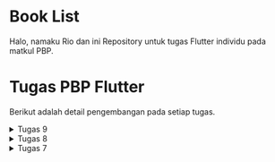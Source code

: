 # Book List

Halo, namaku Rio dan ini Repository untuk tugas Flutter individu pada matkul PBP.

# Tugas PBP Flutter
Berikut adalah detail pengembangan pada setiap tugas.

<details>
    <summary>
        Tugas 9
    </summary>

## Apakah bisa kita melakukan pengambilan data JSON tanpa membuat model terlebih dahulu? Jika iya, apakah hal tersebut lebih baik daripada membuat model sebelum melakukan pengambilan data JSON?

Ya, kita bisa melakukan pengambilan data JSON tanpa membuat model terlebih dahulu di Flutter. Kita bisa menggunakan `dart:convert` untuk mengubah JSON menjadi Map. Contohnya:

```dart
import 'dart:convert';

void main() {
  String jsonString = '{"name":"John", "age":30, "city":"New York"}';
  Map<String, dynamic> user = jsonDecode(jsonString);
  print('Name: ${user['name']}, Age: ${user['age']}, City: ${user['city']}');
}
```

Namun, pendekatan ini biasanya kurang disukai dibandingkan dengan membuat model terlebih dahulu. Membuat model memberikan beberapa keuntungan seperti:

1. **Type Safety**: Dengan model, kita mendapatkan keuntungan dari sistem tipe Dart, yang dapat membantu mencegah bug.
2. **Autocomplete dan Tooling**: Dengan model, IDE kita dapat memberikan autocomplete dan tooling lainnya, yang membuat lebih mudah untuk bekerja dengan data.
3. **Readability dan Maintenance**: Model membuat kode kita lebih mudah dibaca dan dipelihara.

Jadi, meskipun mungkin untuk bekerja dengan JSON tanpa model, biasanya lebih baik untuk membuat model terlebih dahulu.

## Jelaskan fungsi dari CookieRequest dan jelaskan mengapa instance CookieRequest perlu untuk dibagikan ke semua komponen di aplikasi Flutter!

Manajemen cookie umumnya digunakan untuk menyimpan informasi di sisi klien (di perangkat pengguna) dan seringkali digunakan dalam konteks otentikasi atau penyimpanan sesi. Kelas seperti "CookieRequest" bertanggung jawab untuk membuat, mengelola, atau memodifikasi cookie yang terkait dengan permintaan HTTP.

Mengapa instance "CookieRequest" perlu dibagikan ke semua komponen di aplikasi Flutter, ini dapat disebabkan oleh beberapa alasan:

Konsistensi Data: Dengan menggunakan instance yang dibagikan, kita dapat memastikan bahwa data cookie yang digunakan di seluruh aplikasi konsisten dan dapat diakses dengan mudah oleh setiap komponen.

Pemeliharaan State Aplikasi: Jika data cookie memegang informasi otentikasi atau status sesi, memiliki instance yang dibagikan memungkinkan setiap komponen untuk merespons dengan benar terhadap perubahan status tanpa perlu berkomunikasi langsung antar komponen.

Efisiensi dan Kinerja: Dengan menggunakan instance yang dibagikan, kita dapat menghindari membuat instansi baru setiap kali komponen membutuhkan akses ke data cookie. Ini dapat meningkatkan efisiensi dan kinerja aplikasi.

## Jelaskan mekanisme pengambilan data dari JSON hingga dapat ditampilkan pada Flutter!

Mekanisme pengambilan data dari JSON hingga dapat ditampilkan pada Flutter melibatkan beberapa langkah:

1. **Membuat Permintaan HTTP**: Pertama, kita perlu membuat permintaan HTTP ke endpoint yang mengembalikan data JSON. Kita bisa menggunakan package seperti `http` untuk melakukan ini.

```dart
import 'package:http/http.dart' as http;

final response = await http.get('https://api.example.com/data');
```

2. **Decoding JSON**: Setelah kita menerima respons, kita perlu decode JSON menjadi struktur data Dart. Kita bisa menggunakan `dart:convert` untuk melakukan ini.

```dart
import 'dart:convert';

final data = jsonDecode(response.body);
```

3. **Membuat Model**: Meskipun ini opsional, biasanya lebih baik untuk mengubah data yang telah di-decode menjadi model yang lebih mudah digunakan. Kita bisa membuat class untuk model dan menggunakan factory constructor untuk membuat instance dari data JSON.

```dart
class Data {
  final String name;
  // other fields...

  Data({required this.name /*, other fields...*/});

  factory Data.fromJson(Map<String, dynamic> json) {
    return Data(
      name: json['name'],
      // other fields...
    );
  }
}

final dataModel = Data.fromJson(data);
```

4. **Menampilkan Data**: Akhirnya, kita bisa menampilkan data di UI Flutter kita. Kita bisa menggunakan `setState` untuk memperbarui state widget dan memicu rebuild.

```dart
setState(() {
  _data = dataModel;
});
```

Dan di dalam method `build` kita, Kita bisa merujuk ke `_data` untuk menampilkan data.

```dart
Text('Name: ${_data.name}')
```

## Jelaskan mekanisme autentikasi dari input data akun pada Flutter ke Django hingga selesainya proses autentikasi oleh Django dan tampilnya menu pada Flutter!

Mekanisme autentikasi dari input data akun pada Flutter ke Django hingga selesainya proses autentikasi oleh Django dan tampilnya menu pada Flutter melibatkan beberapa langkah:

1. **Input Data Akun**: Pengguna memasukkan data akun (biasanya username dan password) melalui form di aplikasi Flutter.

```dart
final _usernameController = TextEditingController();
final _passwordController = TextEditingController();
// dalam widget form
TextField(controller: _usernameController);
TextField(controller: _passwordController, obscureText: true);
```

2. **Kirim Data ke Server**: Aplikasi Flutter mengirim data akun ke server Django melalui permintaan HTTP POST. Ini biasanya dilakukan dengan package `http`.

```dart
final response = await http.post(
  'https://your-django-server.com/auth/login',
  body: {
    'username': _usernameController.text,
    'password': _passwordController.text,
  },
);
```

3. **Proses Autentikasi Django**: Server Django menerima data akun, memverifikasi data tersebut, dan jika valid, mengembalikan token autentikasi.

4. **Simpan Token**: Aplikasi Flutter menerima token dari server dan menyimpannya untuk digunakan dalam permintaan berikutnya.

```dart
final responseData = jsonDecode(response.body);
final token = responseData['token'];
// simpan token untuk digunakan nanti
```

5. **Tampilkan Menu**: Setelah autentikasi berhasil, aplikasi Flutter menampilkan menu atau halaman berikutnya.

```dart
if (response.statusCode == 200) {
  Navigator.pushReplacementNamed(context, '/menu');
}
```

## Sebutkan seluruh widget yang kamu pakai pada tugas ini dan jelaskan fungsinya masing-masing!

Dalam tugas ini, berikut adalah widget baru yang digunakan dan fungsinya:

1. **TextEditingController**: Widget ini digunakan untuk mengontrol teks yang ditampilkan dalam widget TextField atau TextFormField. Dalam konteks ini, digunakan untuk mengambil input username dan password dari pengguna.

2. **TextField**: Widget ini digunakan untuk menerima input teks dari pengguna. Dalam tugas ini, digunakan untuk memasukkan username dan password.

3. **Navigator**: Widget ini digunakan untuk mengelola stack route dalam aplikasi Flutter. Dalam tugas ini, digunakan untuk berpindah ke halaman menu setelah autentikasi berhasil.

## Jelaskan bagaimana cara kamu mengimplementasikan checklist di atas secara step-by-step! (bukan hanya sekadar mengikuti tutorial)!

1. **Memastikan deployment proyek tugas Django kamu telah berjalan dengan baik.**

- Membuat django-app baru bernama ```authentication```, menambahkan ```django-cors-headers``` pada ```requirements.txt```, menambahkan ```authentication``` dan ```corsheaders``` pada INSTALLED_APPS ```settings.py``` project, menambahkan ```corsheaders.middleware.CorsMiddleware``` pada Middleware ```settings.py``` project, dan menambahkan beberapa konstanta berikut pada ```settings.py```.

```python
CORS_ALLOW_ALL_ORIGINS = True
CORS_ALLOW_CREDENTIALS = True
CSRF_COOKIE_SECURE = True
SESSION_COOKIE_SECURE = True
CSRF_COOKIE_SAMESITE = 'None'
SESSION_COOKIE_SAMESITE = 'None'
```

- Menambahkan beberapa fungsi pada ```views.py``` aplikasi ```authentication``` untuk login, logout, menambahkan user (register), dan menambahkan item.

```python
import json
from django.contrib.auth import authenticate, login as auth_login
from django.http import JsonResponse
from django.views.decorators.csrf import csrf_exempt
from django.contrib.auth import logout as auth_logout
from django.contrib.auth.models import User
from main.models import Item

@csrf_exempt
def login(request):
    username = request.POST.get('username')
    password = request.POST.get('password')
    user = authenticate(username=username, password=password)
    if user is not None:
        if user.is_active:
            auth_login(request, user)
            # Status login sukses.
            return JsonResponse({
                "username": user.username,
                "id": user.id,
                "status": True,
                "message": "Login sukses!"
                # Tambahkan data lainnya jika ingin mengirim data ke Flutter.
            }, status=200)
        else:
            return JsonResponse({
                "status": False,
                "message": "Login gagal, akun dinonaktifkan."
            }, status=401)

    else:
        return JsonResponse({
            "status": False,
            "message": "Login gagal, periksa kembali username atau kata sandi."
        }, status=401)
    
@csrf_exempt
def logout(request):
    username = request.user.username

    try:
        auth_logout(request)
        return JsonResponse({
            "username": username,
            "status": True,
            "message": "Logout berhasil!"
        }, status=200)
    except:
        return JsonResponse({
        "status": False,
        "message": "Logout gagal."
        }, status=401)

@csrf_exempt
def create_product_flutter(request):
    if request.method == 'POST':
        data = json.loads(request.body)
        new_product = Item.objects.create(
            user_id = int(data["user"]),
            name = data["name"],
            amount = int(data["amount"]),
            description = data["description"]
        )

        new_product.save()

        return JsonResponse({"status": "success", "messages":"Berhasil menambahkan item!"}, status=200)
    else:
        return JsonResponse({"status": "error", "messages":"Gagal menambahkan item!"}, status=401)
    
@csrf_exempt
def create_user_flutter(request):
    if request.method == 'POST':
        data = json.loads(request.body)
        if User.objects.filter(username=data["username"]).exists():
            return JsonResponse({"status": "error", "messages":"Username telah digunakan!"}, status=401)
        elif len(data["password"]) < 8:
            return JsonResponse({"status": "error", "messages":"Password minimal 8 karakter!"}, status=401)
        elif data["password"] != data["password2"]:
            return JsonResponse({"status": "error", "messages":"Password dan Konfirmasi Password tidak sama!"}, status=401)
        else :
            user = User.objects.create_user(username=data["username"], password=data["password"])
            user.save()
            return JsonResponse({"status": "success"}, status=200)
    else:
        return JsonResponse({"status": "error", "messages":"Terdapat kesalahan pengisian, silahkan coba lagi!"}, status=401)
```

- Menambahkan url fungsi-fungsi tersebut pada ```urls.py``` aplikasi ```authentication```

```python
from django.urls import path
from authentication.views import login, logout, create_user_flutter, create_product_flutter

app_name = 'authentication'

urlpatterns = [
    path('login/', login, name='login'),
    path('logout/', logout, name='logout'),
    path('create-flutter/', create_product_flutter, name='create_product_flutter'),
    path('create-user-flutter/', create_user_flutter, name='create_user_flutter'),
]
```

- Include urls aplikasi pada ```urls.py``` project.
```python
path('auth/', include('authentication.urls')),
```

- Push perubahan ke github sehingga akan terdeploy secara otomatis.

2. **Membuat halaman login pada proyek tugas Flutter.**

Membuat file baru ```login.dart``` pada ```lib/screens```.
```dart
import 'package:book_list/screens/menu.dart';
import 'package:book_list/screens/register.dart';
import 'package:flutter/material.dart';
import 'package:pbp_django_auth/pbp_django_auth.dart';
import 'package:provider/provider.dart';

void main() {
  runApp(const LoginApp());
}

class LoginApp extends StatelessWidget {
  const LoginApp({super.key});

  @override
  Widget build(BuildContext context) {
    return MaterialApp(
      title: 'Login',
      theme: ThemeData(
        primarySwatch: Colors.blue,
      ),
      home: const LoginPage(),
    );
  }
}

int user = 0;

class LoginPage extends StatefulWidget {
  const LoginPage({super.key});

  @override
  _LoginPageState createState() => _LoginPageState();
}

class _LoginPageState extends State<LoginPage> {
  final TextEditingController _usernameController = TextEditingController();
  final TextEditingController _passwordController = TextEditingController();

  @override
  Widget build(BuildContext context) {
    final request = context.watch<CookieRequest>();
    return Scaffold(
      appBar: AppBar(
        title: const Center(
          child: Text(
            'Login',
          ),
        ),
        backgroundColor: Colors.blue,
        foregroundColor: Colors.white,
      ),
      body: Container(
        padding: const EdgeInsets.all(16.0),
        child: Column(
          mainAxisAlignment: MainAxisAlignment.center,
          children: [
            TextField(
              controller: _usernameController,
              decoration: const InputDecoration(
                labelText: 'Username',
              ),
            ),
            const SizedBox(height: 12.0),
            TextField(
              controller: _passwordController,
              decoration: const InputDecoration(
                labelText: 'Password',
              ),
              obscureText: true,
            ),
            const SizedBox(height: 24.0),
            ElevatedButton(
                style: ButtonStyle(
                  backgroundColor: MaterialStateProperty.all(
                      Color.fromARGB(255, 31, 141, 29)),
                ),
                onPressed: () async {
                  String username = _usernameController.text;
                  String password = _passwordController.text;

                  // Cek kredensial
                  // TODO: Ganti URL dan jangan lupa tambahkan trailing slash (/) di akhir URL!
                  // Untuk menyambungkan Android emulator dengan Django pada localhost,
                  // gunakan URL http://10.0.2.2/
                  final response = await request.login(
                      "http://muhammad-mariozulfandy-tugas.pbp.cs.ui.ac.id/auth/login/",
                      {
                        'username': username,
                        'password': password,
                      });

                  if (request.loggedIn) {
                    user = response['id'];
                    String message = response['message'];
                    String uname = response['username'];
                    Navigator.pushReplacement(
                      context,
                      MaterialPageRoute(builder: (context) => MyHomePage()),
                    );
                    ScaffoldMessenger.of(context)
                      ..hideCurrentSnackBar()
                      ..showSnackBar(SnackBar(
                          content: Text("$message Selamat datang, $uname.")));
                  } else {
                    showDialog(
                      context: context,
                      builder: (context) => AlertDialog(
                        title: const Text('Login Gagal'),
                        content: Text(response['message']),
                        actions: [
                          TextButton(
                            child: const Text('OK'),
                            onPressed: () {
                              Navigator.pop(context);
                            },
                          ),
                        ],
                      ),
                    );
                  }
                },
                child: const Text(
                  'Login',
                  style: TextStyle(color: Colors.white),
                )),
            const SizedBox(height: 12.0),
            ElevatedButton(
              style: ButtonStyle(
                backgroundColor: MaterialStateProperty.all(
                    const Color.fromARGB(255, 14, 104, 179)),
              ),
              onPressed: () async {
                Navigator.push(
                  context,
                  MaterialPageRoute(
                      builder: (context) => const RegisterFormPage()),
                );
              },
              child: const Text(
                'Register',
                style: TextStyle(color: Colors.white),
              ),
            ),
          ],
        ),
      ),
    );
  }
}
```

3. **Mengintegrasikan sistem autentikasi Django dengan proyek tugas Flutter.**
Pada poin 1, telah ditambahkan fungsi login dan logout pada ```views.py``` aplikasi ```authentication``` django. Dengan mengakses url dari fungsi tersebut, dapat dilakukan request dari flutter ke django. Pada ```login.dart``` terdapat:
```dart
final response = await request.login(
"http://muhammad-mariozulfandy-tugas.pbp.cs.ui.ac.id/auth/login/",
{
  'username': username,
  'password': password,
});
```
yang menerima response dari request pada django. Request mengirimkan username dan password yang diisi pada mobile app flutter. Django akan melakukan autentikasi dan mengirimkan status sukses/gagal dari request tersebut.
```py
@csrf_exempt
def login(request):
    username = request.POST.get('username')
    password = request.POST.get('password')
    user = authenticate(username=username, password=password)
    if user is not None:
        if user.is_active:
            auth_login(request, user)
            # Status login sukses.
            return JsonResponse({
                "username": user.username,
                "id": user.id,
                "status": True,
                "message": "Login sukses!"
                # Tambahkan data lainnya jika ingin mengirim data ke Flutter.
            }, status=200)
        else:
            return JsonResponse({
                "status": False,
                "message": "Login gagal, akun dinonaktifkan."
            }, status=401)

    else:
        return JsonResponse({
            "status": False,
            "message": "Login gagal, periksa kembali username atau kata sandi."
        }, status=401)
```
Untuk logout dilakukan hal yang sama, saat pengguna menekan tombol logout pada mobile app flutter. Request dikirimkan ke django dan menunggu respon status sukses/gagal.

flutter:
```dart
else if (item.name == "Logout") {
  final response = await request.logout(
      // TODO: Ganti URL dan jangan lupa tambahkan trailing slash (/) di akhir URL!
      "http://muhammad-mariozulfandy-tugas.pbp.cs.ui.ac.id/auth/logout/");
  String message = response["message"];
  if (response['status']) {
    String uname = response["username"];
    ScaffoldMessenger.of(context).showSnackBar(SnackBar(
      content: Text("$message Sampai jumpa, $uname."),
    ));
    Navigator.pushReplacement(
      context,
      MaterialPageRoute(builder: (context) => const LoginPage()),
    );
  } else {
    ScaffoldMessenger.of(context).showSnackBar(SnackBar(
      content: Text("$message"),
    ));
  }
}
```

django:
```py
@csrf_exempt
def logout(request):
  username = request.user.username
  try:
      auth_logout(request)
      return JsonResponse({
          "username": username,
          "status": True,
          "message": "Logout berhasil!"
      }, status=200)
  except:
      return JsonResponse({
      "status": False,
      "message": "Logout gagal."
      }, status=401)
```

4. **Membuat model kustom sesuai dengan proyek aplikasi Django.**
Membuat directory baru ```lib/models``` dan menambahkan file baru ```item.dart```. Mengisi file tersebut sesuai dengan json database api website kita. Menggunakan https://app.quicktype.io/ sebagai bantuan untuk generate kode dartnya.
```dart
// To parse this JSON data, do
//
//     final item = itemFromJson(jsonString);

import 'dart:convert';

List<Item> itemFromJson(String str) =>
    List<Item>.from(json.decode(str).map((x) => Item.fromJson(x)));

String itemToJson(List<Item> data) =>
    json.encode(List<dynamic>.from(data.map((x) => x.toJson())));

class Item {
  String model;
  int pk;
  Fields fields;

  Item({
    required this.model,
    required this.pk,
    required this.fields,
  });

  factory Item.fromJson(Map<String, dynamic> json) => Item(
        model: json["model"],
        pk: json["pk"],
        fields: Fields.fromJson(json["fields"]),
      );

  Map<String, dynamic> toJson() => {
        "model": model,
        "pk": pk,
        "fields": fields.toJson(),
      };
}

class Fields {
  int user;
  String name;
  DateTime dateAdded;
  int amount;
  String description;

  Fields({
    required this.user,
    required this.name,
    required this.dateAdded,
    required this.amount,
    required this.description,
  });

  factory Fields.fromJson(Map<String, dynamic> json) => Fields(
        user: json["user"],
        name: json["name"],
        dateAdded: DateTime.parse(json["date_added"]),
        amount: json["amount"],
        description: json["description"],
      );

  Map<String, dynamic> toJson() => {
        "user": user,
        "name": name,
        "date_added":
            "${dateAdded.year.toString().padLeft(4, '0')}-${dateAdded.month.toString().padLeft(2, '0')}-${dateAdded.day.toString().padLeft(2, '0')}",
        "amount": amount,
        "description": description,
      };
}
```
5. **Membuat halaman yang berisi daftar semua item yang terdapat pada endpoint JSON di Django yang telah kamu deploy.**
Memodifikasi file yang sudah dibuat sebelumnya pada ```lib/screens``` yaitu ```booklist_items.dart```. Pada tugas sebelumnya, ```booklist_items.dart``` berisi item yang disimpan dilist pada saat menambahkan item di mobile app. Sekarang, akan mengambil data dari api django web yang sudah kita buat. Serta melakukan filtering user untuk menampilkan data dari user yang sedang login saja (implementasi bonus).
```dart
import 'package:flutter/material.dart';
import 'package:http/http.dart' as http;
import 'dart:convert';
import 'package:book_list/models/item.dart';
import 'package:book_list/widgets/left_drawer.dart';
import 'package:book_list/screens/login.dart';
import 'package:book_list/screens/book_details.dart';

class ItemPage extends StatefulWidget {
  const ItemPage({Key? key}) : super(key: key);

  @override
  _ItemPageState createState() => _ItemPageState();
}

class _ItemPageState extends State<ItemPage> {
  Future<List<Item>> fetchItem() async {
    // TODO: Ganti URL dan jangan lupa tambahkan trailing slash (/) di akhir URL!
    var url =
        Uri.parse('http://muhammad-mariozulfandy-tugas.pbp.cs.ui.ac.id/json/');
    var response = await http.get(
      url,
      headers: {"Content-Type": "application/json"},
    );

    // melakukan decode response menjadi bentuk json
    var data = jsonDecode(utf8.decode(response.bodyBytes));

    // melakukan konversi data json menjadi object Product
    List<Item> list_item = [];
    for (var d in data) {
      if (d != null && d['fields']['user'] == user) {
        list_item.add(Item.fromJson(d));
      }
    }
    return list_item;
  }

  @override
  Widget build(BuildContext context) {
    return Scaffold(
        appBar: AppBar(
          title: const Center(
            child: Text(
              'Lihat Buku',
            ),
          ),
          backgroundColor: Colors.blue,
          foregroundColor: Colors.white,
        ),
        drawer: const LeftDrawer(),
        body: FutureBuilder(
            future: fetchItem(),
            builder: (context, AsyncSnapshot snapshot) {
              if (snapshot.data == null) {
                return const Center(child: CircularProgressIndicator());
              } else {
                if (snapshot.data!.length == 0) {
                  return const Center(
                    child: Column(
                      mainAxisAlignment: MainAxisAlignment.center,
                      children: [
                        Text(
                          "Belum ada buku yang disimpan.",
                          style: TextStyle(
                              color: Color.fromARGB(255, 0, 0, 0),
                              fontSize: 20),
                        ),
                        SizedBox(height: 8),
                      ],
                    ),
                  );
                } else {
                  return ListView.builder(
                    itemCount: snapshot.data!.length,
                    itemBuilder: (_, index) => InkWell(
                      onTap: () {
                        Navigator.push(
                            context,
                            MaterialPageRoute(
                                builder: (context) => BookDetailPage(
                                    snapshot.data![index].fields.name,
                                    snapshot.data![index].fields.amount,
                                    snapshot.data![index].fields.description)));
                      },
                      child: Card(
                        margin: const EdgeInsets.symmetric(
                            horizontal: 16, vertical: 12),
                        child: Padding(
                          padding: const EdgeInsets.all(20.0),
                          child: Column(
                            mainAxisAlignment: MainAxisAlignment.start,
                            crossAxisAlignment: CrossAxisAlignment.start,
                            children: [
                              Text(
                                "${snapshot.data![index].fields.name}",
                                style: const TextStyle(
                                  fontSize: 18.0,
                                  fontWeight: FontWeight.bold,
                                ),
                              ),
                              const SizedBox(height: 10),
                              Text("${snapshot.data![index].fields.amount}"),
                              const SizedBox(height: 10),
                              Text(
                                  "${snapshot.data![index].fields.description}")
                            ],
                          ),
                        ),
                      ),
                    ),
                  );
                }
              }
            }));
  }
}
```

6. **Membuat halaman detail untuk setiap item yang terdapat pada halaman daftar Item.**

Membuat file baru pada ```lib/screens``` dengan nama ```book_details.dart```. Pada poin 5, setiap item ditampilkan dalam bentuk card dengan container InkWell yang dapat di-tap. Saat di tap, akan menampilkan halaman ```BookDetailPage``` yang dibuat pada ```book_details.dart```. Isi dari ```book_details.dart```:
```dart
import 'package:flutter/material.dart';

class BookDetailPage extends StatelessWidget {
  final String name;
  final int amount;
  final String description;
  const BookDetailPage(this.name, this.amount, this.description, {Key? key})
      : super(key: key); // Constructor

  @override
  Widget build(BuildContext context) {
    return Scaffold(
      appBar: AppBar(
        title: Center(
          child: Text(name),
        ),
        backgroundColor: Colors.blue,
        foregroundColor: Colors.white,
      ),
      body: Padding(
        padding: const EdgeInsets.all(16.0),
        child: Column(
          crossAxisAlignment: CrossAxisAlignment.start,
          children: [
            Text('Amount: ${amount}'),
            SizedBox(height: 8),
            Text('Description: ${description}'),
          ],
        ),
      ),
    );
  }
}
```
Pemanggilan constructor saat di-tap:
```dart
InkWell(
onTap: () {
  Navigator.push(
    context,
    MaterialPageRoute(
      builder: (context) => BookDetailPage(
          snapshot.data![index].fields.name,
          snapshot.data![index].fields.amount,
          snapshot.data![index].fields.description)));
},
...
)
```

7. **Implementasi Bonus**

- Filtering user. Sudah dijelaskan pada poin 5.

- Register

Membuat file ```register.dart``` pada ```lib/screens```. File tersebut berisi page yang berisi form registrasi pengguna. Data dari form tersebut akan dikirimkan ke django dan menambahkan user baru pada server.

Flutter:
```dart
import 'dart:convert';

import 'package:book_list/screens/login.dart';
import 'package:flutter/material.dart';
// TODO: Impor drawer yang sudah dibuat sebelumnya
import 'package:pbp_django_auth/pbp_django_auth.dart';
import 'package:provider/provider.dart';

class RegisterFormPage extends StatefulWidget {
  const RegisterFormPage({super.key});

  @override
  State<RegisterFormPage> createState() => _RegisterFormPageState();
}

class _RegisterFormPageState extends State<RegisterFormPage> {
  final _formKey = GlobalKey<FormState>();
  String _username = "";
  String _password = "";
  String _password2 = "";

  @override
  Widget build(BuildContext context) {
    final request = context.watch<CookieRequest>();
    return Scaffold(
      appBar: AppBar(
        title: const Center(
          child: Text(
            'Form Registrasi',
          ),
        ),
        backgroundColor: Colors.blue,
        foregroundColor: Colors.white,
      ),
      body: Form(
        key: _formKey,
        child: SingleChildScrollView(
            child:
                Column(crossAxisAlignment: CrossAxisAlignment.start, children: [
          Padding(
            padding: const EdgeInsets.all(8.0),
            child: TextFormField(
              decoration: InputDecoration(
                hintText: "Username",
                labelText: "Username",
                border: OutlineInputBorder(
                  borderRadius: BorderRadius.circular(5.0),
                ),
              ),
              onChanged: (String? value) {
                setState(() {
                  _username = value!;
                });
              },
              validator: (String? value) {
                if (value == null || value.isEmpty) {
                  return "Username tidak boleh kosong!";
                }
                return null;
              },
            ),
          ),
          Padding(
            padding: const EdgeInsets.all(8.0),
            child: TextFormField(
              decoration: InputDecoration(
                hintText: "Password",
                labelText: "Password",
                border: OutlineInputBorder(
                  borderRadius: BorderRadius.circular(5.0),
                ),
              ),
              obscureText: true,
              onChanged: (String? value) {
                setState(() {
                  _password = value!;
                });
              },
              validator: (String? value) {
                if (value == null || value.isEmpty) {
                  return "Password tidak boleh kosong!";
                }
                return null;
              },
            ),
          ),
          Padding(
            padding: const EdgeInsets.all(8.0),
            child: TextFormField(
              decoration: InputDecoration(
                hintText: "Konfirmasi Password",
                labelText: "Konfirmasi Password",
                border: OutlineInputBorder(
                  borderRadius: BorderRadius.circular(5.0),
                ),
              ),
              obscureText: true,
              onChanged: (String? value) {
                setState(() {
                  _password2 = value!;
                });
              },
              validator: (String? value) {
                if (value == null || value.isEmpty) {
                  return "Konfirmasi Password tidak boleh kosong!";
                }
                return null;
              },
            ),
          ),
          Align(
            alignment: Alignment.bottomCenter,
            child: Padding(
              padding: const EdgeInsets.all(8.0),
              child: ElevatedButton(
                style: ButtonStyle(
                  backgroundColor: MaterialStateProperty.all(
                      Color.fromARGB(255, 31, 141, 29)),
                ),
                onPressed: () async {
                  if (_formKey.currentState!.validate()) {
                    // Kirim ke Django dan tunggu respons
                    // TODO: Ganti URL dan jangan lupa tambahkan trailing slash (/) di akhir URL!
                    final response = await request.postJson(
                        "http://muhammad-mariozulfandy-tugas.pbp.cs.ui.ac.id/auth/create-user-flutter/",
                        jsonEncode(<String, String>{
                          'username': _username,
                          'password': _password,
                          'password2': _password2,
                          // TODO: Sesuaikan field data sesuai dengan aplikasimu
                        }));
                    if (response['status'] == 'success') {
                      ScaffoldMessenger.of(context).showSnackBar(const SnackBar(
                        content: Text("Berhasil mendaftar!"),
                      ));
                      Navigator.pop(
                        context,
                        MaterialPageRoute(builder: (context) => LoginPage()),
                      );
                    } else {
                      ScaffoldMessenger.of(context).showSnackBar(SnackBar(
                        content: Text(response['messages']),
                      ));
                    }
                  }
                },
                child: const Text(
                  "Save",
                  style: TextStyle(color: Colors.white),
                ),
              ),
            ),
          ),
        ])),
      ),
    );
  }
}
```

Django:
```py
@csrf_exempt
def create_user_flutter(request):
    if request.method == 'POST':
        data = json.loads(request.body)
        if User.objects.filter(username=data["username"]).exists():
            return JsonResponse({"status": "error", "messages":"Username telah digunakan!"}, status=401)
        elif len(data["password"]) < 8:
            return JsonResponse({"status": "error", "messages":"Password minimal 8 karakter!"}, status=401)
        elif data["password"] != data["password2"]:
            return JsonResponse({"status": "error", "messages":"Password dan Konfirmasi Password tidak sama!"}, status=401)
        else :
            user = User.objects.create_user(username=data["username"], password=data["password"])
            user.save()
            return JsonResponse({"status": "success"}, status=200)
    else:
        return JsonResponse({"status": "error", "messages":"Terdapat kesalahan pengisian, silahkan coba lagi!"}, status=401)
```

</details>


<details>
    <summary>
        Tugas 8
    </summary>

## Jelaskan perbedaan antara Navigator.push() dan Navigator.pushReplacement(), disertai dengan contoh mengenai penggunaan kedua metode tersebut yang tepat!

1. **Navigator.push()**: Metode ini digunakan untuk menavigasi ke halaman baru sambil mempertahankan halaman sebelumnya dalam stack navigasi. Jadi, ketika pengguna menekan tombol kembali, mereka akan kembali ke halaman sebelumnya. Contoh penggunaannya:

```dart
Navigator.push(
  context,
  MaterialPageRoute(builder: (context) => SecondPage()),
);
```

2. **Navigator.pushReplacement()**: Metode ini digunakan untuk menavigasi ke halaman baru dan menghapus halaman sebelumnya dari stack navigasi. Jadi, ketika pengguna menekan tombol kembali, mereka tidak akan kembali ke halaman sebelumnya. Metode ini biasanya digunakan untuk navigasi ke halaman "Home" atau "Login" setelah proses seperti "Sign Out". Contoh penggunaannya:

```dart
Navigator.pushReplacement(
  context,
  MaterialPageRoute(builder: (context) => HomePage()),
);
```
## Jelaskan masing-masing layout widget pada Flutter dan konteks penggunaannya masing-masing!

1. **Container**: Widget ini memungkinkan membuat elemen desain yang dapat disesuaikan, seperti padding, margin, dan background color. Biasanya digunakan ketika ingin mengubah beberapa aspek visual dari widget anak.

```dart
Container(
  margin: const EdgeInsets.all(15.0),
  padding: const EdgeInsets.all(3.0),
  decoration: BoxDecoration(border: Border.all(color: Colors.blueAccent)),
  child: Text('Hello World'),
)
```

2. **Row dan Column**: Widget ini memungkinkan untuk mengatur widget anak secara horizontal dan vertikal. `Row` digunakan untuk layout horizontal, sedangkan `Column` digunakan untuk layout vertikal.

```dart
Row(
  children: <Widget>[
    Icon(Icons.star, color: Colors.yellow[500]),
    Icon(Icons.star, color: Colors.yellow[500]),
    Icon(Icons.star, color: Colors.grey),
  ],
)
```

3. **Stack**: Widget ini memungkinkan untuk menumpuk sejumlah widget di atas satu sama lain. Biasanya digunakan ketika ingin menempatkan beberapa widget yang satu di atas yang lain.

```dart
Stack(
  alignment: const Alignment(0.6, 0.6),
  children: [
    CircleAvatar(
      backgroundImage: AssetImage('images/pic.jpg'),
      radius: 100,
    ),
    Container(
      decoration: BoxDecoration(
        color: Colors.black45,
      ),
      child: Text(
        'Mia B',
        style: TextStyle(
          fontSize: 20,
          fontWeight: FontWeight.bold,
          color: Colors.white,
        ),
      ),
    ),
  ],
)
```

4. **GridView**: Widget ini memungkinkan untuk mengatur widget anak dalam grid dua dimensi. Biasanya digunakan ketika ingin menampilkan koleksi item dalam bentuk grid.

```dart
GridView.count(
  crossAxisCount: 2,
  children: List.generate(100, (index) {
    return Center(
      child: Text(
        'Item $index',
        style: Theme.of(context).textTheme.headline5,
      ),
    );
  }),
)
```

5. **ListView**: Widget ini memungkinkan untuk mengatur widget anak dalam daftar yang dapat digulir. Biasanya digunakan ketika memiliki sejumlah widget yang lebih banyak dari yang dapat ditampilkan pada layar sekaligus.

```dart
ListView(
  children: <Widget>[
    ListTile(
      leading: Icon(Icons.map),
      title: Text('Map'),
    ),
    ListTile(
      leading: Icon(Icons.photo_album),
      title: Text('Album'),
    ),
    ListTile(
      leading: Icon(Icons.phone),
      title: Text('Phone'),
    ),
  ],
)
```

## Sebutkan apa saja elemen input pada form yang kamu pakai pada tugas kali ini dan jelaskan mengapa kamu menggunakan elemen input tersebut!

- `Form` => untuk membuat dan mengelola formulir juga untuk validasi input dan menyimpan input pengguna apabila sudah sesuai.
- `SingleChildScrollView` => untuk page dapat discroll apabila konten lebih besar dari ukuran screen.
- `Column` => untuk mengatur widget childnya dalam kolom vertikal.
- `Padding` => untuk mengatur jarak (padding) di sekitar widget childnya.
- `TextFormField` => untuk tempat pengguna memberikan input, kemudian akan diproses oleh program untuk validasi input dan menyimpannya.
- `Text` => untuk menampilkan teks pada page.
- `TextStyle` => untuk kustomisasi teks pada page (color, size, etc.) juga untuk mengubah warna text pada `TextFormField`.
- `InputDecoration` => untuk mengatur dekorasi elemen input seperti label, icon, dan text style.
- `OutlineInputBorder` => untuk memberikan outline pada `TextFormField`.
- `Align` => untuk mengatur posisi (alignment) widget childrennya.
- `ElevatedButton` => untuk efek peninggian dan memberikan respon ketika diklik.
- `ButtonStyle` => untuk menentukan style button.
- `TextButton` => untuk menampilkan button `OK`.

## Bagaimana penerapan clean architecture pada aplikasi Flutter?

Clean Architecture pada aplikasi Flutter dapat diterapkan dengan membagi kode menjadi beberapa lapisan yang saling terpisah. Lapisan-lapisan tersebut meliputi entitas bisnis (domain), use cases, lapisan interface (interface adaptors) yang berkomunikasi dengan luar, dan lapisan framework yang mengatur detail implementasi seperti UI dan database. Dengan memisahkan secara jelas antara ketiga lapisan ini, Clean Architecture memungkinkan pengembang untuk menciptakan kode yang bersih, terpisah, dan mudah diuji. Penggunaan fitur-fitur Flutter seperti Provider atau Riverpod dapat membantu dalam menyusun lapisan-lapisan tersebut, memastikan bahwa logika bisnis tidak terikat erat dengan implementasi UI atau teknologi tertentu, dan mempermudah pemeliharaan serta pengembangan fitur baru pada aplikasi.

## Jelaskan bagaimana cara kamu mengimplementasikan checklist di atas secara step-by-step! (bukan hanya sekadar mengikuti tutorial)

1. **Membuat Halaman Form dan Membuat List yang berisi Item yang diinput pada Form**

```dart
import 'package:flutter/material.dart';
// TODO: Impor drawer yang sudah dibuat sebelumnya
import 'package:book_list/widgets/left_drawer.dart';
import 'package:book_list/widgets/book_card.dart';

class BookFormPage extends StatefulWidget {
  const BookFormPage({super.key});

  @override
  State<BookFormPage> createState() => _BookFormPageState();
}

List<Item> items = [];

class _BookFormPageState extends State<BookFormPage> {
  final _formKey = GlobalKey<FormState>();
  String _name = "";
  int _amount = 0;
  String _description = "";
  @override
  Widget build(BuildContext context) {
    return Scaffold(
      appBar: AppBar(
        title: const Center(
          child: Text(
            'Form Tambah Buku',
          ),
        ),
        backgroundColor: Colors.blue,
        foregroundColor: Colors.white,
      ),
      // TODO: Tambahkan drawer yang sudah dibuat di sini
      drawer: const LeftDrawer(),
      body: Form(
        key: _formKey,
        child: SingleChildScrollView(
            child:
                Column(crossAxisAlignment: CrossAxisAlignment.start, children: [
          Padding(
            padding: const EdgeInsets.all(8.0),
            child: TextFormField(
              decoration: InputDecoration(
                hintText: "Nama Buku",
                labelText: "Nama Buku",
                border: OutlineInputBorder(
                  borderRadius: BorderRadius.circular(5.0),
                ),
              ),
              onChanged: (String? value) {
                setState(() {
                  _name = value!;
                });
              },
              validator: (String? value) {
                if (value == null || value.isEmpty) {
                  return "Nama tidak boleh kosong!";
                }
                return null;
              },
            ),
          ),
          Padding(
            padding: const EdgeInsets.all(8.0),
            child: TextFormField(
              decoration: InputDecoration(
                hintText: "Jumlah",
                labelText: "Jumlah",
                border: OutlineInputBorder(
                  borderRadius: BorderRadius.circular(5.0),
                ),
              ),
              // TODO: Tambahkan variabel yang sesuai
              onChanged: (String? value) {
                setState(() {
                  _amount = int.parse(value!);
                });
              },
              validator: (String? value) {
                if (value == null || value.isEmpty) {
                  return "Jumlah tidak boleh kosong!";
                }
                if (int.tryParse(value) == null) {
                  return "Jumlah harus berupa angka!";
                }
                return null;
              },
            ),
          ),
          Padding(
            padding: const EdgeInsets.all(8.0),
            child: TextFormField(
              decoration: InputDecoration(
                hintText: "Deskripsi",
                labelText: "Deskripsi",
                border: OutlineInputBorder(
                  borderRadius: BorderRadius.circular(5.0),
                ),
              ),
              onChanged: (String? value) {
                setState(() {
                  // TODO: Tambahkan variabel yang sesuai
                  _description = value!;
                });
              },
              validator: (String? value) {
                if (value == null || value.isEmpty) {
                  return "Deskripsi tidak boleh kosong!";
                }
                return null;
              },
            ),
          ),
          Align(
            alignment: Alignment.bottomCenter,
            child: Padding(
              padding: const EdgeInsets.all(8.0),
              child: ElevatedButton(
                style: ButtonStyle(
                  backgroundColor: MaterialStateProperty.all(Colors.indigo),
                ),
                onPressed: () {
                  if (_formKey.currentState!.validate()) {
                    items.add(Item(
                      name: _name,
                      amount: _amount,
                      description: _description,
                    ));
                    showDialog(
                      context: context,
                      builder: (context) {
                        return AlertDialog(
                          title: const Text('Buku berhasil tersimpan'),
                          content: SingleChildScrollView(
                            child: Column(
                              crossAxisAlignment: CrossAxisAlignment.start,
                              children: [
                                Text('Nama Buku: $_name'),
                                // TODO: Munculkan value-value lainnya
                                Text('Jumlah: $_amount'),
                                Text('Deskripsi: $_description'),
                              ],
                            ),
                          ),
                          actions: [
                            TextButton(
                              child: const Text('OK'),
                              onPressed: () {
                                Navigator.pop(context);
                              },
                            ),
                          ],
                        );
                      },
                    );
                    _formKey.currentState!.reset();
                  }
                },
                child: const Text(
                  "Save",
                  style: TextStyle(color: Colors.white),
                ),
              ),
            ),
          ),
        ])),
      ),
    );
  }
}
```

2. **Membuat halaman daftar Item yang sudah diinput**

```dart
import 'package:flutter/material.dart';
import 'package:book_list/widgets/left_drawer.dart';
import 'package:book_list/screens/booklist_form.dart';

class ItemsPage extends StatefulWidget {
  const ItemsPage({super.key});

  @override
  State<ItemsPage> createState() => _ItemsPageState();
}

class _ItemsPageState extends State<ItemsPage> {
  @override
  Widget build(BuildContext context) {
    return Scaffold(
      appBar: AppBar(
        title: Text('Book Item List'),
        backgroundColor: Colors.blue,
        foregroundColor: Colors.white,
      ),
      drawer: LeftDrawer(),
      body: ListView.builder(
        itemCount: items.length,
        itemBuilder: (context, index) {
          return ListTile(
            title: Text(items[index].name),
            subtitle: Text(
                'Amount: ${items[index].amount}\nDescription: ${items[index].description}'),
            // Add an onTap handler if you want to do something when the user taps a product
            onTap: () {},
          );
        },
      ),
    );
  }
}
```

3. **Menambahkan Routing ke Halaman Tersebut dari Tombol Card Halaman Utama**
Pada poin 1, telah dibuat fungsi login pada ```views.py``` aplikasi ```authentication```.

```dart
if (item.name == "Tambah Buku") {
  // TODO: Gunakan Navigator.push untuk melakukan navigasi ke MaterialPageRoute yang mencakup ShopFormPage.
  Navigator.push(context,
      MaterialPageRoute(builder: (context) => const BookFormPage()));
} else if (item.name == "Lihat Buku") {
  // TODO: Gunakan Navigator.push untuk melakukan navigasi ke MaterialPageRoute yang mencakup ShopFormPage.
  Navigator.push(context,
      MaterialPageRoute(builder: (context) => const ItemsPage()));
}
```

4. **Membuat drawer**

```dart
import 'package:flutter/material.dart';
import 'package:book_list/screens/menu.dart';
// TODO: Impor halaman BookFormPage jika sudah dibuat
import 'package:book_list/screens/booklist_form.dart';
import 'package:book_list/screens/booklist_items.dart';

class LeftDrawer extends StatelessWidget {
  const LeftDrawer({super.key});

  @override
  Widget build(BuildContext context) {
    return Drawer(
      child: ListView(
        children: [
          const DrawerHeader(
            // TODO: Bagian drawer header
            decoration: BoxDecoration(
              color: Colors.blue,
            ),
            child: Column(
              children: [
                Text(
                  'Book List',
                  textAlign: TextAlign.center,
                  style: TextStyle(
                    fontSize: 30,
                    fontWeight: FontWeight.bold,
                    color: Colors.white,
                  ),
                ),
                Padding(padding: EdgeInsets.all(10)),
                Text("Catat seluruh buku mu di sini!",
                    // TODO: Tambahkan gaya teks dengan center alignment, font ukuran 15, warna putih, dan weight biasa
                    textAlign: TextAlign.center,
                    style: TextStyle(
                      fontSize: 15,
                      color: Colors.white,
                    )),
              ],
            ),
          ),
          // TODO: Bagian routing
          ListTile(
            leading: const Icon(Icons.home_outlined),
            title: const Text('Halaman Utama'),
            // Bagian redirection ke MyHomePage
            onTap: () {
              Navigator.pushReplacement(
                  context,
                  MaterialPageRoute(
                    builder: (context) => MyHomePage(),
                  ));
            },
          ),
          ListTile(
            leading: const Icon(Icons.add),
            title: const Text('Tambah Buku'),
            // Bagian redirection ke BookFormPage
            onTap: () {
              /*
              TODO: Buatlah routing ke BookFormPage di sini,
              setelah halaman BookFormPage sudah dibuat.
              */
              Navigator.push(
                  context,
                  MaterialPageRoute(
                      builder: (context) => const BookFormPage()));
            },
          ),
          ListTile(
            leading: const Icon(Icons.checklist),
            title: const Text('Lihat Buku'),
            // Bagian redirection ke BookFormPage
            onTap: () {
              /*
              TODO: Buatlah routing ke BookFormPage di sini,
              setelah halaman BookFormPage sudah dibuat.
              */
              Navigator.push(context,
                  MaterialPageRoute(builder: (context) => const ItemsPage()));
            },
          )
        ],
      ),
    );
  }
}
```

6. **Menambahkan drawer pada setiap page**

```dart
drawer: const LeftDrawer(),
```

</details>

<details>
    <summary>
        Tugas 7
    </summary>

## Apa perbedaan utama antara stateless dan stateful widget dalam konteks pengembangan aplikasi Flutter?

= Dalam pengembangan aplikasi Flutter, perbedaan utama antara Stateless dan Stateful widget adalah:

Stateless Widget: Widget ini digunakan ketika bagian UI (User Interface) yang kita buat tidak memerlukan perubahan state atau kondisi. Dengan kata lain, Stateless widget tidak dapat berubah setelah di-render pertama kali. Contoh dari Stateless widget adalah Text, Icon, dan RaisedButton.

Stateful Widget: Widget ini digunakan ketika bagian UI yang kita buat memerlukan perubahan state atau kondisi. Stateful widget dapat berubah sepanjang lifecycle-nya. Contoh dari Stateful widget adalah Checkbox, Radio Button, Slider, InkWell, Form, dan TextField.

## Sebutkan seluruh widget yang kamu gunakan untuk menyelesaikan tugas ini dan jelaskan fungsinya masing-masing.

- MyApp: Ini adalah widget utama yang merupakan StatelessWidget. Widget ini mendefinisikan tampilan utama aplikasi.

- MaterialApp: Widget ini biasanya digunakan sebagai root dari aplikasi Flutter dan menyediakan berbagai fungsi seperti navigasi, tema, dan judul aplikasi.

- ThemeData: Widget ini digunakan untuk mendefinisikan tema global untuk aplikasi. Dalam kasus ini, menggunakan ColorScheme.fromSeed(seedColor: Colors.indigo) untuk menghasilkan skema warna dari warna benih, dan useMaterial3: true untuk menggunakan sistem desain Material 3.

- MyHomePage: Ini adalah widget yang ditampilkan ketika aplikasi dimulai. Widget ini menyediakan kerangka dasar Material Design untuk layout aplikasi. Ini mencakup AppBar dan Body.

- Scaffold: Widget ini menyediakan kerangka dasar Material Design untuk layout aplikasi. Ini mencakup AppBar dan Body.

- AppBar: Widget ini menampilkan bar aplikasi di bagian atas Scaffold.

- Text: Widget ini digunakan untuk menampilkan teks.

- SingleChildScrollView: Widget ini memungkinkan kontennya dapat digulir jika konten tersebut melebihi ruang yang tersedia.

- Padding: Widget ini digunakan untuk memberikan padding ke widget anaknya.

- Column: Widget ini digunakan untuk menampilkan daftar widget anaknya dalam tata letak vertikal.

- GridView.count: Widget ini digunakan untuk menampilkan grid item.

- BookCard: Ini adalah widget kustom yang buat untuk menampilkan item toko.

- Material: Widget ini memberikan efek visual Material Design ke widget anaknya.

- InkWell: Widget ini membuat area pada layar yang dapat merespons sentuhan pengguna.

- Container: Widget ini memungkinkan untuk menyesuaikan detail visual anaknya.

- Icon: Widget ini digunakan untuk menampilkan ikon.

## Jelaskan bagaimana cara kamu mengimplementasikan checklist di atas secara step-by-step (bukan hanya sekadar mengikuti tutorial)

### 1. Membuat sebuah program Flutter baru dengan tema inventory seperti tugas-tugas sebelumnya.

Generate proyek Flutter baru dengan nama book_list. Book list merupakan aplikasi inventori buku.
```
flutter create <APP_NAME>
cd <APP_NAME>
```

### 2. Membuat tiga tombol sederhana dengan ikon dan teks untuk: Melihat daftar item (Lihat Item), Menambah item (Tambah Item), Logout (Logout). Serta implementasi bonus dengan membedakan warna tiga tombol tersebut.

- Membuat file baru pada ```lib``` dengan nama ```menu.dart```
- Menambahkan kelas baru bernama ```BookItem``` untuk ketiga item yang akan ditampilkan sebagai button.
```dart
class BookItem {
  final String name;
  final IconData icon;
  final Color color;

  BookItem(this.name, this.icon, this.color);
}
```
- Membuat list ```items``` yang berisi objek-objek dari kelas ```BookItem```.
```dart
final List<BookItem> items = [
    BookItem("Lihat Item", Icons.checklist, Colors.blue),
    BookItem("Tambah Item", Icons.add, Colors.green),
    BookItem("Logout", Icons.logout, Colors.red),
];
```
- Membuat class ```BookCard``` untuk menampilkan item-item ```BookItem``` tersebut sebagai card. Card tersebut memiliki warna yang sesuai dengan atribut ```color``` masing-masing item (implementasi bonus).
```dart
class BookCard extends StatelessWidget {
  final BookItem item;

  const BookCard(this.item, {super.key}); // Constructor

  @override
  Widget build(BuildContext context) {
    return Material(
      color: item.color,
      child: InkWell(
        // Area responsive terhadap sentuhan
        onTap: () {
          // Memunculkan SnackBar ketika diklik
          ScaffoldMessenger.of(context)
            ..hideCurrentSnackBar()
            ..showSnackBar(SnackBar(
                content: Text("Kamu telah menekan tombol ${item.name}!")));
        },
        child: Container(
          // Container untuk menyimpan Icon dan Text
          padding: const EdgeInsets.all(8),
          child: Center(
            child: Column(
              mainAxisAlignment: MainAxisAlignment.center,
              children: [
                Icon(
                  item.icon,
                  color: Colors.white,
                  size: 30.0,
                ),
                const Padding(padding: EdgeInsets.all(3)),
                Text(
                  item.name,
                  textAlign: TextAlign.center,
                  style: const TextStyle(color: Colors.white),
                ),
              ],
            ),
          ),
        ),
      ),
    );
  }
}
```
- Membuat container card pada ```build``` widget ```MyHomePage``` dan melakukan iterasi pada list ```items``` yang berisi objek ```BookItem``` untuk ditampilkan sebagai card dengan menggunakan class ```BookCard``` yang telah didefinisikan sebelumnya.
```dart
GridView.count(
    // Container pada card kita.
    primary: true,
    padding: const EdgeInsets.all(20),
    crossAxisSpacing: 10,
    mainAxisSpacing: 10,
    crossAxisCount: 3,
    shrinkWrap: true,
    children: items.map((BookItem item) {
        // Iterasi untuk setiap item
        return BookCard(item);
    }).toList(),
)
```
### 3. Memunculkan Snackbar dengan tulisan: "Kamu telah menekan tombol Lihat Item" ketika tombol Lihat Item ditekan, "Kamu telah menekan tombol Tambah Item" ketika tombol Tambah Item ditekan, "Kamu telah menekan tombol Logout" ketika tombol Logout ditekan.

Pada ```build``` widget ```BookCard``` mendefinisikan card tersebut sebagai area responsif terhadap sentuhan. Dan mendefinisikan action onTap saat card diklik dengan memunculkan Snackbar.
```dart
Widget build(BuildContext context) {
    return Material(
        color: item.color,
        child: InkWell(
        // Area responsive terhadap sentuhan
            onTap: () {
                // Memunculkan SnackBar ketika diklik
                ScaffoldMessenger.of(context)
                ..hideCurrentSnackBar()
                ..showSnackBar(SnackBar(
                    content: Text("Kamu telah menekan tombol ${item.name}!")));
            },
            ...
        )
    )
}
```

</details>